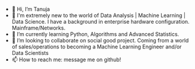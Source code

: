 - 👋 Hi, I’m Tanuja
- 👀 I'm extremely new to the world of Data Analysis | Machine Learning | Data Science.  I have a background in enterprise hardware configuration. Mainframe/Networks.
- 🌱 I’m currently learning Python, Algorithms and Advanced Statistics.
- 💞️ I’m looking to collaborate on social good project.  Coming from a world of sales/operations to becoming a Machine Learning Engineer and/or Data Scientists
- 📫 How to reach me: message me on github!

<!---
pognat/pognat is a ✨ special ✨ repository because its `README.md` (this file) appears on your GitHub profile.
You can click the Preview link to take a look at your changes.
--->
